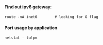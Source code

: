 #### Find out ipv6 gateway:
```
route -nA inet6        # looking for G flag
```

#### Port usage by application
```
netstat - tulpn
```
